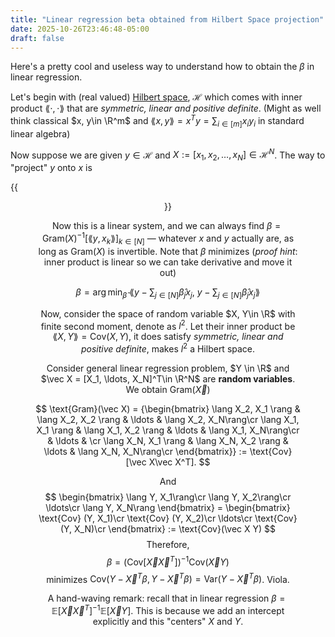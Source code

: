 ```yaml
---
title: "Linear regression beta obtained from Hilbert Space projection"
date: 2025-10-26T23:46:48-05:00
draft: false
---
```


Here's a pretty cool and useless way to understand how to obtain the $\beta$ in linear regression.

Let's begin with (real valued) [Hilbert space](https://en.wikipedia.org/wiki/Hilbert_space), $\mathcal H$ which comes with inner product $\lang \cdot, \cdot\rang$ that are *symmetric, linear and positive definite*. (Might as well think classical $x, y\in \R^m$ and $\lang x, y\rang = x^Ty = \sum_{i \in [m]}x_iy_i$ in standard linear algebra) 

Now suppose we are given $y\in \mathcal H$ and $X := [x_1, x_2, \ldots, x_N]\in \mathcal H^N$. The way to "project" $y$ onto $x$ is

{{<figure align="center" src="/online/hilbert_space.jpeg" caption="Slay." width="88%">}}

Now this is a linear system, and we can always find $\beta = \text{Gram}(X)^{-1} [\lang y, x_k\rang]_{k\in [N]}$ — whatever $x$ and $y$ actually are, as long as $\text{Gram}(X)$ is invertible. Note that $\beta$ minimizes (*proof hint*: inner product is linear so we can take derivative and move it out)


$$
\beta = \arg\min_{\hat \beta}\ \lang y - \sum_{j\in [N]}\hat \beta_j x_j, \ y - \sum_{j\in [N]}\hat \beta_j x_j\rang
$$


Now, consider the space of random variable $X, Y\in \R$ with finite second moment, denote as $l^2$. Let their inner product be $\lang X, Y\rang = \text{Cov}(X, Y)$, it does satisfy *symmetric, linear and positive definite*, makes $l^2$ a Hilbert space.

Consider general linear regression problem, $Y \in \R$ and $\vec X = [X_1, \ldots, X_N]^T\in \R^N$ are **random variables**. We obtain $\text{Gram}(\vec X)$


$$
\text{Gram}(\vec X) = {\begin{bmatrix}
\lang X_2, X_1 \rang & \lang X_2, X_2  \rang & \ldots & \lang X_2, X_N\rang\cr
\lang X_1, X_1 \rang & \lang X_1, X_2  \rang & \ldots & \lang X_1, X_N\rang\cr
& \ldots & \cr
\lang X_N, X_1 \rang & \lang X_N, X_2 \rang & \ldots & \lang X_N, X_N\rang\cr
\end{bmatrix}} := \text{Cov}[\vec X\vec X^T].
$$


And
$$
\begin{bmatrix}
\lang Y, X_1\rang\cr
\lang Y, X_2\rang\cr
\ldots\cr
\lang Y, X_N\rang
\end{bmatrix} = 
\begin{bmatrix}
\text{Cov} (Y, X_1)\cr
\text{Cov} (Y, X_2)\cr
\ldots\cr
\text{Cov} (Y, X_N)\cr
\end{bmatrix} := \text{Cov}(\vec X Y)
$$
Therefore,
$$
\beta =(\text{Cov}[\vec X\vec X^T])^{-1}\text{Cov}(\vec X Y)
$$
minimizes $\text{Cov}(Y - \vec X^T \beta, Y - \vec X^T \beta) = \text{Var}(Y - \vec X^T \beta)$. Viola.

A hand-waving remark: recall that in linear regression $\beta =\mathbb{E}[\vec X\vec X^T]^{-1}\mathbb{E}[\vec X Y]$. This is because we add an intercept explicitly and this "centers" $X$ and $Y$.
